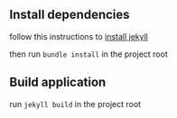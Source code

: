 ## Install dependencies

follow this instructions to [install jekyll](https://jekyllrb.com/docs/installation/ubuntu/)

then run `bundle install` in the project root

## Build application

run `jekyll build` in the project root
